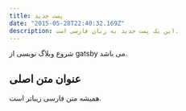 ```yaml
---
title: پست جدید
date: "2015-05-28T22:40:32.169Z"
description: این یک پست جدید به زبان فارسی است.
---
```


شروع وبلاگ نویسی از gatsby می باشد.

## عنوان متن اصلی

همیشه متن فارسی زیباتر است.
